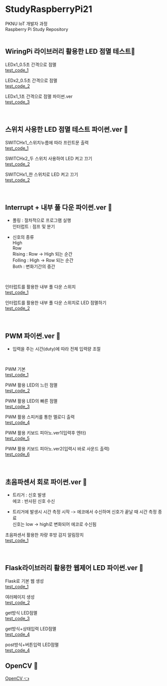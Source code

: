 # StudyRaspberryPi21
PKNU IoT 개발자 과정   
Raspberry Pi Study Repository
<br>
<br>

## WiringPi 라이브러리 활용한 LED 점멸 테스트🎯

LEDx1_0.5초 간격으로 점멸   
[test_code_1](https://github.com/HongryeolSeong/StudyRaspberryPi21/blob/main/0521/gpio_test.c "1")
<br>

LEDx2_0.5초 간격으로 점멸   
[test_code_2](https://github.com/HongryeolSeong/StudyRaspberryPi21/blob/main/0521/gpio_test2.c "2")
<br>

LEDx1_1초 간격으로 점멸 파이썬.ver   
[test_code_3](https://github.com/HongryeolSeong/StudyRaspberryPi21/blob/main/0521/gpio_test3.py "3")
<br>
<br>
<br>

## 스위치 사용한 LED 점멸 테스트 파이썬.ver 🎯

SWITCHx1_스위치누름에 따라 프린트문 출력   
[test_code_1](https://github.com/HongryeolSeong/StudyRaspberryPi21/blob/main/0524/sw1.py "4")
<br>

SWITCHx2_두 스위치 사용하여 LED 켜고 끄기   
[test_code_2](https://github.com/HongryeolSeong/StudyRaspberryPi21/blob/main/0524/sw2.py "5")
<br>

SWITCHx1_한 스위치로 LED 켜고 끄기   
[test_code_2](https://github.com/HongryeolSeong/StudyRaspberryPi21/blob/main/0524/sw3.py "6")
<br>
<br>
<br>

## Interrupt + 내부 풀 다운 파이썬.ver 🎯


* 폴링 : 절차적으로 프로그램 실행   
  인터럽트 : 점프 및 분기   

* 신호의 종류   
High   
Row   
Rising : Row -> High 되는 순간   
Folling : High -> Row 되는 순간   
Both : 변화기간의 중간   
<br>

인터럽트를 활용한 내부 풀 다운 스위치   
[test_code_1](https://github.com/HongryeolSeong/StudyRaspberryPi21/blob/main/0525/int.py "7")
<br>

인터럽트를 활용한 내부 풀 다운 스위치로 LED 점멸하기   
[test_code_2](https://github.com/HongryeolSeong/StudyRaspberryPi21/blob/main/0525/int_led.py "8")
<br>
<br>
<br>

## PWM 파이썬.ver 🎯

* 입력을 주는 시간(duty)에 따라 전체 입력량 조절   
<br>

PWM 기본   
[test_code_1](https://github.com/HongryeolSeong/StudyRaspberryPi21/blob/main/0525/pwm1.py "9")
<br>

PWM 활용 LED의 느린 점멸   
[test_code_2](https://github.com/HongryeolSeong/StudyRaspberryPi21/blob/main/0525/pwm_led.py "10")
<br>

PWM 활용 LED의 빠른 점멸   
[test_code_3](https://github.com/HongryeolSeong/StudyRaspberryPi21/blob/main/0526/pwm_led2.py "11")
<br>

PWM 활용 스피커를 통한 멜로디 출력   
[test_code_4](https://github.com/HongryeolSeong/StudyRaspberryPi21/blob/main/0525/melody.py "12")
<br>

PWM 활용 키보드 피아노.ver1(입력후 엔터)   
[test_code_5](https://github.com/HongryeolSeong/StudyRaspberryPi21/blob/main/0525/piano.py "13")
<br>

PWM 활용 키보드 피아노.ver2(입력시 바로 사운드 출력)   
[test_code_6](https://github.com/HongryeolSeong/StudyRaspberryPi21/blob/main/0525/piano2.py "14")
<br>
<br>
<br>

## 초음파센서 회로 파이썬.ver 🎯

* 트리거 : 신호 발생   
  에코 : 반사된 신호 수신   

* 트리거에 발생시 시간 측정 시작 -> 에코에서 수신하며 신호가 끝날 때 시간 측정 종료   
  신호는 low -> high로 변화되어 에코로 수신됨   

초음파센서 활용한 차량 후방 감지 알림장치   
[test_code_1](https://github.com/HongryeolSeong/StudyRaspberryPi21/blob/main/0526/ultrasonic01.py "15")
<br>
<br>
<br>

## Flask라이브러리 활용한 웹제어 LED 파이썬.ver 🎯

Flask로 기본 웹 생성   
[test_code_1](https://github.com/HongryeolSeong/StudyRaspberryPi21/blob/main/0526/flasktest.py "16")
<br>

여러페이지 생성   
[test_code_2](https://github.com/HongryeolSeong/StudyRaspberryPi21/blob/main/0526/flaskprint.py "17")
<br>

get방식 LED점멸   
[test_code_3](https://github.com/HongryeolSeong/StudyRaspberryPi21/blob/main/0526/appLedTestGet.py "18")
<br>

get방식+상태입력 LED점멸   
[test_code_4](https://github.com/HongryeolSeong/StudyRaspberryPi21/blob/main/0526/appLedTestState.py "19")
<br>

post방식+버튼입력 LED점멸   
[test_code_4](https://github.com/HongryeolSeong/StudyRaspberryPi21/blob/main/0526/appLedTestButton.py "20")
<br>

## OpenCV 🎯
[OpenCV 👈 ](https://github.com/HongryeolSeong/StudyRaspberryPi21/tree/main/OpenCV)
<br/>
